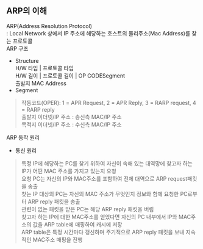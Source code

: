 ## ARP의 이해  
ARP(Address Resolution Protocol)  
: Local Network 상에서 IP 주소에 해당하는 호스트의 물리주소(Mac Address)를 찾는 프로토콜  
ARP 구조  
- Structure  
      H/W 타입          |   프로토콜 타입  
H/W 길이 | 프로토콜 길이 | OP CODESegment  
        출발지 MAC Address  
- Segment  
> 작동코드(OPER): 1 = APR Request, 2 = APR Reply, 3 = RARP request, 4 = RARP reply  
> 출발지 이더넷/IP 주소 : 송신측 MAC/IP 주소  
> 목적지 이더넷/IP 주소 : 수신측 MAC/IP 주소  

ARP 동작 원리  
- 통신 원리  
> 특정 IP에 해당하는 PC를 찾기 위하여 자신이 속해 있는 대역망에 찾고자 하는 IP가 어떤 MAC 주소를 가지고 있는지 요청  
> 요청 PC는 자신의 IP와 MAC주소를 포함하여 전체 대역으로 ARP request패킷을 송출  
> 찾는 IP 대상의 PC는 자신의 MAC 주소가 무엇인지 정보와 함께 요청한 PC로부터 ARP reply 패킷을 송출  
> 관련이 없는 패킷을 받은 PC는 해당 ARP reply 패킷을 버림  
> 찾고자 하는 IP에 대한 MAC주소를 얻었다면 자신의 PC 내부에서 IP와 MAC주소의 값을 ARP table에 매핑하여 캐시에 저장  
> ARP table은 특정 시간마다 갱신하며 주기적으로 ARP reply 패킷을 보내 지속적인 MAC주소 매핑을 진행  